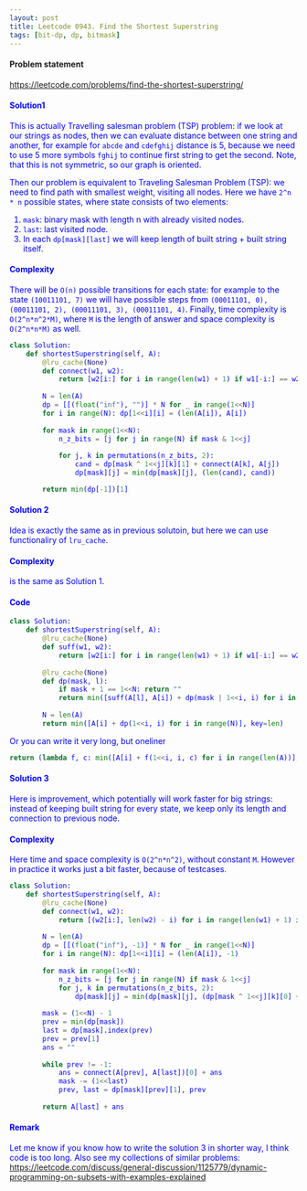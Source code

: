 ```yaml
---
layout: post
title: Leetcode 0943. Find the Shortest Superstring
tags: [bit-dp, dp, bitmask]
---
```


#### Problem statement

<a href="https://leetcode.com/problems/find-the-shortest-superstring/"> <font color = blue>https://leetcode.com/problems/find-the-shortest-superstring/

#### Solution1
This is actually Travelling salesman problem (TSP) problem: if we look at our strings as nodes, then we can evaluate distance between one string and another, for example for `abcde` and `cdefghij` distance is 5, because we need to use 5 more symbols `fghij` to continue first string to get the second. Note, that this is not symmetric, so our graph is oriented. 

Then our problem is equivalent to Traveling Salesman Problem (TSP): we need to find path with smallest weight, visiting all nodes. Here we have `2^n * n` possible states, where state consists of two elements:
1. `mask`: binary mask with length n with already visited nodes.
2. `last`: last visited node.
3. In each `dp[mask][last]` we will keep length of built string + built string itself.

#### Complexity 
There will be `O(n)` possible transitions for each state: for example to the state `(10011101, 7)` we will have possible steps from `(00011101, 0), (00011101, 2), (00011101, 3), (00011101, 4)`. Finally, time complexity is `O(2^n*n^2*M)`, where `M` is the length of answer and space complexity is `O(2^n*n*M)` as well.

```python
class Solution:
    def shortestSuperstring(self, A):
        @lru_cache(None)
        def connect(w1, w2):
            return [w2[i:] for i in range(len(w1) + 1) if w1[-i:] == w2[:i] or not i][-1]
            
        N = len(A) 
        dp = [[(float("inf"), "")] * N for _ in range(1<<N)]
        for i in range(N): dp[1<<i][i] = (len(A[i]), A[i])
            
        for mask in range(1<<N):
            n_z_bits = [j for j in range(N) if mask & 1<<j]
            
            for j, k in permutations(n_z_bits, 2):
                cand = dp[mask ^ 1<<j][k][1] + connect(A[k], A[j])
                dp[mask][j] = min(dp[mask][j], (len(cand), cand))

        return min(dp[-1])[1]
```

#### Solution 2
Idea is exactly the same as in previous solutoin, but here we can use functionaliry of `lru_cache`.

#### Complexity
is the same as Solution 1.

#### Code
```python
class Solution:
    def shortestSuperstring(self, A):
        @lru_cache(None)
        def suff(w1, w2):
            return [w2[i:] for i in range(len(w1) + 1) if w1[-i:] == w2[:i] or not i][-1]
        
        @lru_cache(None)
        def dp(mask, l):
            if mask + 1 == 1<<N: return ""
            return min([suff(A[l], A[i]) + dp(mask | 1<<i, i) for i in range(N) if not mask & 1<<i], key = len)
        
        N = len(A)
        return min([A[i] + dp(1<<i, i) for i in range(N)], key=len)
```

Or you can write it very long, but oneliner
```python
return (lambda f, c: min([A[i] + f(1<<i, i, c) for i in range(len(A))], key=len))((f := lambda m, l, c: c.get((m, l)) or c.setdefault((m,l), "" if m + 1 == 1<<len(A) else min([next(A[i][j:] for j in range(len(A[i]), -1, -1) if A[l].endswith(A[i][:j])) + f(m | 1<<i, i, c) for i in range(len(A)) if not m & 1<<i], key = len))), {})

```

#### Solution 3

Here is improvement, which potentially will work faster for big strings: instead of keeping built string for every state, we keep only its length and connection to previous node. 

#### Complexity 
Here time and space complexity is `O(2^n*n^2)`, without constant `M`. However in practice it works just a bit faster, because of testcases.

```python
class Solution:
    def shortestSuperstring(self, A):
        @lru_cache(None)
        def connect(w1, w2):
            return [(w2[i:], len(w2) - i) for i in range(len(w1) + 1) if w1[-i:] == w2[:i] or not i][-1]
        
        N = len(A)
        dp = [[(float("inf"), -1)] * N for _ in range(1<<N)]
        for i in range(N): dp[1<<i][i] = (len(A[i]), -1)
            
        for mask in range(1<<N):
            n_z_bits = [j for j in range(N) if mask & 1<<j]
            for j, k in permutations(n_z_bits, 2):
                dp[mask][j] = min(dp[mask][j], (dp[mask ^ 1<<j][k][0] + connect(A[k], A[j])[1], k))
                
        mask = (1<<N) - 1
        prev = min(dp[mask])
        last = dp[mask].index(prev)
        prev = prev[1]
        ans = ""
        
        while prev != -1:
            ans = connect(A[prev], A[last])[0] + ans
            mask -= (1<<last)
            prev, last = dp[mask][prev][1], prev
            
        return A[last] + ans
```

#### Remark 
Let me know if you know how to write the solution 3 in shorter way, I think code is too long.
Also see my collections of similar problems: https://leetcode.com/discuss/general-discussion/1125779/dynamic-programming-on-subsets-with-examples-explained


